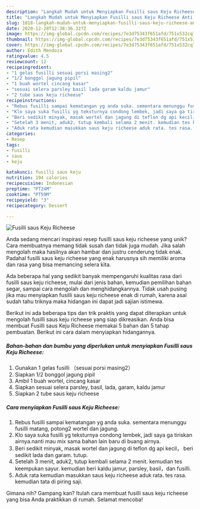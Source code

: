 ```yaml
---
description: "Langkah Mudah untuk Menyiapkan Fusilli saus Keju Richeese Anti Gagal"
title: "Langkah Mudah untuk Menyiapkan Fusilli saus Keju Richeese Anti Gagal"
slug: 1818-langkah-mudah-untuk-menyiapkan-fusilli-saus-keju-richeese-anti-gagal
date: 2020-12-28T12:38:36.327Z
image: https://img-global.cpcdn.com/recipes/7e3d75343f651afd/751x532cq70/fusilli-saus-keju-richeese-foto-resep-utama.jpg
thumbnail: https://img-global.cpcdn.com/recipes/7e3d75343f651afd/751x532cq70/fusilli-saus-keju-richeese-foto-resep-utama.jpg
cover: https://img-global.cpcdn.com/recipes/7e3d75343f651afd/751x532cq70/fusilli-saus-keju-richeese-foto-resep-utama.jpg
author: Edith Mendoza
ratingvalue: 4.5
reviewcount: 12
recipeingredient:
- "1 gelas fusilli sesuai porsi masing2"
- "1/2 bonggol jagung pipil"
- "1 buah wortel cincang kasar"
- "sesuai selera parsley basil lada garam kaldu jamur"
- "2 tube saus keju richeese"
recipeinstructions:
- "Rebus fusilli sampai kematangan yg anda suka. sementara menunggu fusilli matang, potong2 wortel dan jagung."
- "Klo saya suka fusilli yg teksturnya condong lembek, jadi saya ga tiriskan airnya.nanti mau mix sama bahan lain baru di buang airnya."
- "Beri sedikit minyak, masak wortel dan jagung di teflon dg api kecil， beri sedikit lada dan garam. tutup."
- "Setelah 3 menit, aduk2, tutup kembali selama 2 menit. kemudian tes keempukan sayur. kemudian beri kaldu jamur, parsley, basil，dan fusilli."
- "Aduk rata kemudian masukkan saus keju richeese aduk rata. tes rasa. kemudian tata di piring saji."
categories:
- Resep
tags:
- fusilli
- saus
- keju

katakunci: fusilli saus keju 
nutrition: 194 calories
recipecuisine: Indonesian
preptime: "PT24M"
cooktime: "PT59M"
recipeyield: "3"
recipecategory: Dessert

---
```



![Fusilli saus Keju Richeese](https://img-global.cpcdn.com/recipes/7e3d75343f651afd/751x532cq70/fusilli-saus-keju-richeese-foto-resep-utama.jpg)

Anda sedang mencari inspirasi resep fusilli saus keju richeese yang unik? Cara membuatnya memang tidak susah dan tidak juga mudah. Jika salah mengolah maka hasilnya akan hambar dan justru cenderung tidak enak. Padahal fusilli saus keju richeese yang enak harusnya sih memiliki aroma dan rasa yang bisa memancing selera kita.

Ada beberapa hal yang sedikit banyak mempengaruhi kualitas rasa dari fusilli saus keju richeese, mulai dari jenis bahan, kemudian pemilihan bahan segar, sampai cara mengolah dan menghidangkannya. Tidak usah pusing jika mau menyiapkan fusilli saus keju richeese enak di rumah, karena asal sudah tahu triknya maka hidangan ini dapat jadi sajian istimewa.




Berikut ini ada beberapa tips dan trik praktis yang dapat diterapkan untuk mengolah fusilli saus keju richeese yang siap dikreasikan. Anda bisa membuat Fusilli saus Keju Richeese memakai 5 bahan dan 5 tahap pembuatan. Berikut ini cara dalam menyiapkan hidangannya.

<!--inarticleads1-->

##### Bahan-bahan dan bumbu yang diperlukan untuk menyiapkan Fusilli saus Keju Richeese:

1. Gunakan 1 gelas fusilli （sesuai porsi masing2）
1. Siapkan 1/2 bonggol jagung pipil
1. Ambil 1 buah wortel, cincang kasar
1. Siapkan sesuai selera parsley, basil, lada, garam, kaldu jamur
1. Siapkan 2 tube saus keju richeese




<!--inarticleads2-->

##### Cara menyiapkan Fusilli saus Keju Richeese:

1. Rebus fusilli sampai kematangan yg anda suka. sementara menunggu fusilli matang, potong2 wortel dan jagung.
1. Klo saya suka fusilli yg teksturnya condong lembek, jadi saya ga tiriskan airnya.nanti mau mix sama bahan lain baru di buang airnya.
1. Beri sedikit minyak, masak wortel dan jagung di teflon dg api kecil， beri sedikit lada dan garam. tutup.
1. Setelah 3 menit, aduk2, tutup kembali selama 2 menit. kemudian tes keempukan sayur. kemudian beri kaldu jamur, parsley, basil，dan fusilli.
1. Aduk rata kemudian masukkan saus keju richeese aduk rata. tes rasa. kemudian tata di piring saji.




Gimana nih? Gampang kan? Itulah cara membuat fusilli saus keju richeese yang bisa Anda praktikkan di rumah. Selamat mencoba!
